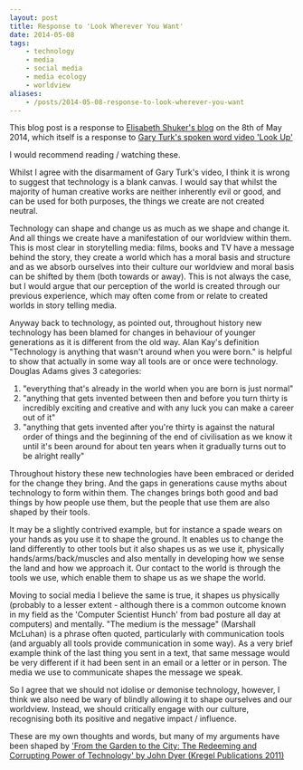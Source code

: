 ```yaml
---
layout: post
title: Response to 'Look Wherever You Want'
date: 2014-05-08
tags:
    - technology
    - media
    - social media
    - media ecology
    - worldview
aliases:
    - /posts/2014-05-08-response-to-look-wherever-you-want
---
```


This blog post is a response to [Elisabeth Shuker's blog](http://elisabethshuker.wordpress.com/2014/05/08/look-wherever-you-want/) on the 8th of May 2014, which itself is a response to [Gary Turk's spoken word video 'Look Up'](https://www.youtube.com/watch?v=Z7dLU6fk9QY)

I would recommend reading / watching these.

Whilst I agree with the disarmament of Gary Turk's video, I think it is wrong to suggest that technology is a blank canvas. I would say that whilst the majority of human creative works are neither inherently evil or good, and can be used for both purposes, the things we create are not created neutral.

Technology can shape and change us as much as we shape and change it. And all things we create have a manifestation of our worldview within them. This is most clear in storytelling media: films, books and TV have a message behind the story, they create a world which has a moral basis and structure and as we absorb ourselves into their culture our worldview and moral basis can be shifted by them (both towards or away). This is not always the case, but I would argue that our perception of the world is created through our previous experience, which may often come from or relate to created worlds in story telling media.
<!--more-->
Anyway back to technology, as pointed out, throughout history new technology has been blamed for changes in behaviour of younger generations as it is different from the old way. Alan Kay's definition "Technology is anything that wasn't around when you were born." is helpful to show that actually in some way all tools are or once were technology. Douglas Adams gives 3 categories:

1.  "everything that's already in the world when you are born is just normal"
2.  "anything that gets invented between then and before you turn thirty is incredibly exciting and creative and with any luck you can make a career out of it"
3.  "anything that gets invented after you're thirty is against the natural order of things and the beginning of the end of civilisation as we know it until it's been around for about ten years when it gradually turns out to be alright really"

Throughout history these new technologies have been embraced or derided for the change they bring. And the gaps in generations cause myths about technology to form within them. The changes brings both good and bad things by how people use them, but the people that use them are also shaped by their tools.

It may be a slightly contrived example, but for instance a spade wears on your hands as you use it to shape the ground. It enables us to change the land differently to other tools but it also shapes us as we use it, physically hands/arms/back/muscles and also mentally in developing how we sense the land and how we approach it. Our contact to the world is through the tools we use, which enable them to shape us as we shape the world.

Moving to social media I believe the same is true, it shapes us physically (probably to a lesser extent - although there is a common outcome known in my field as the 'Computer Scientist Hunch' from bad posture all day at computers) and mentally. "The medium is the message" (Marshall McLuhan) is a phrase often quoted, particularly with communication tools (and arguably all tools provide communication in some way). As a very brief example think of the last thing you sent in a text, that same message would be very different if it had been sent in an email or a letter or in person. The media we use to communicate shapes the message we speak.

So I agree that we should not idolise or demonise technology, however, I think we also need be wary of blindly allowing it to shape ourselves and our worldview. Instead, we should critically engage with our culture, recognising both its positive and negative impact / influence.

These are my own thoughts and words, but many of my arguments have been shaped by ['From the Garden to the City: The Redeeming and Corrupting Power of Technology' by John Dyer (Kregel Publications 2011)](http://fromthegardentothecity.com/)
